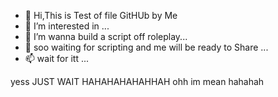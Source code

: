 - 👋 Hi,This is Test of file GitHUb by Me
- 👀 I’m interested in ...
- 🌱 I’m wanna build a script off roleplay...
- 💞️ soo waiting for scripting and me will be ready to Share ...
- 📫 wait for itt ...

<!---
SenseiWa/SenseiWa is a ✨ special ✨ repository because its `README.md` (this file) appears on your GitHub profile.
You can click the Preview link to take a look at your changes.
--->
yess JUST WAIT HAHAHAHAHAHHAH ohh im mean hahahah
